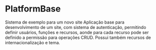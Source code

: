 # PlatformBase
 Sistema de exemplo para um novo site
Aplicação base para desenvolvimento de um site, com sistema de autenticação, permitindo definir usuários, funções e recursos, aonde para cada recurso pode ser definido a permissão para operações CRUD.
Possui também recursos de internacionalização e tema.
